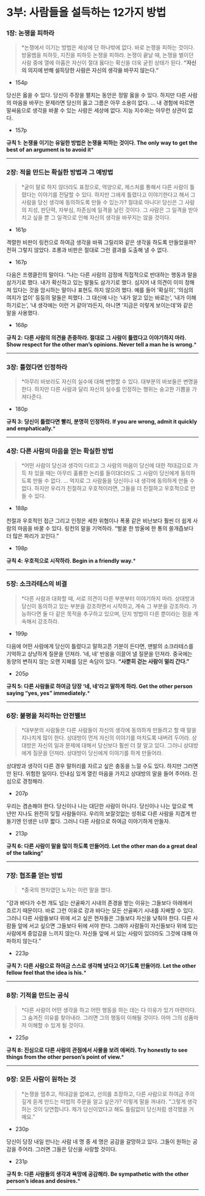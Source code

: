 # 3부: 사람들을 설득하는 12가지 방법

### 1장: 논쟁을 피하라

> *논쟁에서 이기는 방법은 세상에 단 하나밖에 없다. 바로 논쟁을 피하는 것이다. 방울뱀을 피하듯, 지진을 피하듯 논쟁을 피하라. 논쟁이 끝날 때, 논쟁을 벌이던 사람 중에 열에 아홉은 자신이 절대 옳다는 확신을 더욱 굳힌 상태가 된다. **“자신의 의지에 반해 설득당한 사람은 자신의 생각을 바꾸지 않는다.”**
- 154p

당신은 옳을 수 있다. 당신이 주장을 펼치는 동안은 정말 옳을 수 있다. 하지만 다른 사람의 마음을 바꾸는 문제라면 당신의 옳고 그름은 아무 소용이 없다.
…
내 경험에 따르면 말싸움으로 생각을 바꿀 수 있는 사람은 세상에 없다. 지능 지수와는 아무런 상관이 없다.
- 157p

**규칙 1:**
**논쟁을 이기는 유일한 방법은 논쟁을 피하는 것이다.
The only way to get the best of an argument is to avoid it***
> 

---

### 2장: 적을 만드는 확실한 방법과 그 예방법

> *굳이 말로 하지 않더라도 표정으로, 억양으로, 제스처를 통해서 다른 사람이 틀렸다는 이야기를 전달할 수 있다. 하지만 그에게 틀렸다고 이야기한다고 해서 그 사람을 당신 생각에 동의하도록 만들 수 있는가? 절대로 아니다! 당신은 그 사람의 지성, 판단력, 자부심, 자존심에 일격을 날린 것이다. 그 사람은 그 일격을 받아치고 싶을 뿐 그 일격으로 인해 자신의 생각을 바꾸지는 않을 것이다.
- 161p

격렬한 비판이 링컨으로 하여금 생각을 바꿔 그릴리와 같은 생각을 하도록 만들었을까? 전혀 그렇지 않았다. 조롱과 비판은 절대로 그런 결과를 도출해 낼 수 없다.
- 167p

다음은 프랭클린의 말이다. “나는 다른 사람의 감정에 직접적으로 반대하는 행동과 말을 삼가기로 했다. 내가 확신하고 있는 말들도 삼가기로 했다. 심지어 내 의견이 이미 정해져 있다는 것을 암시하는 말이나 표현도 하지 않으려 했다. 예를 들어 ‘확실히’, ‘의심의 여지가 없이’ 등등의 말들은 피했다. 그 대신에 나는 ‘내가 알고 있는 바로는’, ‘내가 이해하기로는’, ‘내 생각에는 이런 거 같아’라든지, 아니면 ‘지금은 이렇게 보이는데’와 같은 말을 사용했다. 
- 168p

**규칙 2:**
**다른 사람의 의견을 존중하라. 절대로 그 사람이 틀렸다고 이야기하지 마라.
Show respect for the other man’s opinions. Never tell a man he is wrong.***
> 

---

### 3장: 틀렸다면 인정하라

> *아무리 바보라도 자신의 실수에 대해 변명할 수 있다. 대부분의 바보들은 변명을 한다. 하지만 다른 사람과 달리 자신의 실수를 인정하는 행위는 숭고한 기쁨을 가져다준다.
- 180p

**규칙 3:**
**당신이 틀렸다면 빨리, 분명히 인정하라.
If you are wrong, admit it quickly and emphatically.***
> 

---

### 4장: 다른 사람의 마음을 얻는 확실한 방법

> *어떤 사람이 당신과 생각이 다르고 그 사람의 마음이 당신에 대한 적대감으로 가득 차 있을 때는 아무리 훌륭한 논리를 들이대더라도 그 사람이 당신에게 동의하도록 만들 수 없다.
…
억지로 그 사람들을 당신이나 내 생각에 동의하게 만들 수 없다. 하지만 우리가 친절하고 우호적이라면, 그들을 더 친절하고 우호적으로 만들 수 있다. 
- 188p

천절과 우호적인 접근 그리고 인정은 세찬 위협이나 폭풍 같은 비난보다 훨씬 더 쉽게 사람의 마음을 바꿀 수 있다. 링컨의 말을 기억하라. “벌꿀 한 방울에 한 통의 쓸개즙보다 더 많은 파리가 꼬인다.”
- 198p

**규칙 4:
우호적으로 시작하라.
Begin in a friendly way.***
> 

---

### 5장: 소크라테스의 비결

> *다른 사람과 대화할 때, 서로 의견이 다른 부분부터 이야기하지 마라. 상대방과 당신이 동의하고 있는 부분을 강조하면서 시작하고, 계속 그 부분을 강조하라. 가능하다면 둘 다 같은 목적을 추구하고 있으며, 단지 방법이 다른 뿐이라는 점을 계속해서 강조하라.
- 199p

다음에 어떤 사람에게 당신이 틀렸다고 말하고픈 기분이 든다면, 맨발의 소크라테스를 기억하고 상냥하게 질문을 던져라. ‘네, 네’ 반응을 이끌어 낼 질문을 던져라. 중국에는 동양의 변하지 않는 오랜 지혜를 담은 속담이 있다. **“사뿐히 걷는 사람이 멀리 간다.”**
- 205p

**규칙 5:
다른 사람들로 하여금 당장 ‘네, 네’라고 말하게 하라.
Get the other person saying “yes, yes” immediately.***
> 

---

### 6장: 불평을 처리하는 안전밸브

> *대부분의 사람들은 다른 사람들이 자신의 생각에 동의하게 만들려고 할 때 말을 지나치게 많이 한다. 상대방이 먼저 자신의 이야기를 마치도록 내버려 두어라. 상대방은 자신의 일과 문제에 대해서 당신보다 훨씬 더 잘 알고 있다. 그러니 상대방에게 질문을 던져라. 상대방이 당신에게 이야기를 하게 만들어라.

상대방과 생각이 다른 경우 말허리를 자르고 싶은 충동을 느낄 수도 있다. 하지만 그러면 안 된다. 위험한 일이다. 인내심 있게 열린 마음을 가지고 상대방의 말을 들어 주어라. 진심으로 경청해라.
- 207p

우리는 겸손해야 한다. 당신이나 나는 대단한 사람이 아니다. 당신이나 나는 앞으로 백 년만 지나도 완전히 잊힐 사람들이다. 우리의 보잘것없는 성취로 다른 사람을 지겹게 만들기엔 인생은 너무 짧다. 그러니 다른 사람으로 하여금 이야기하게 만들자.
- 213p

**규칙 6:
다른 사람이 말을 많이 하도록 만들어라.
Let the other man do a great deal of the talking***
> 

---

### 7장: 협조를 얻는 방법

> *중국의 현자였던 노자는 이런 말을 했다. 

“강과 바다가 수천 개도 넘는 산골짜기 시내의 존경을 받는 이유는 그들보다 아래에서 흐르기 때문이다. 바로 그런 이유로 강과 바다는 모든 산골짜기 시내를 지배할 수 있다. 그러니 다른 사람들보다 위에 서고 싶은 현자들은 그들보다 자신을 낮춰야 한다. 다른 사람들 앞에 서고 싶으면 그들보다 뒤에 서야 한다. 그래야 사람들이 자신들보다 위에 있는 사람에게 중압감을 느끼지 않는다. 자신들 앞에 서 있는 사람이 있더라도 그것에 대해 아파하지 않는다.”
- 223p

**규칙 7:
다른 사람으로 하여금 스스로 생각해 냈다고 여기도록 만들어라.
Let the other fellow feel that the idea is his.***
> 

---

### 8장: 기적을 만드는 공식

> *다른 사람이 어떤 생각을 하고 어떤 행동을 하는 데는 다 이유가 있기 마련이다. 그 숨겨진 이유를 찾아내라. 그러면 그의 행동이 이해될 것이다. 아마 그의 성품마저 이해할 수 있게 될 것이다.
- 225p

**규칙 8:
진심으로 다른 사람의 관점에서 사물을 보려 애써라.
Try honestly to see things from the other person’s point of view.***
> 

---

### 9장: 모든 사람이 원하는 것

> *논쟁을 멈추고, 적대감을 없애고, 선의를 조장하고, 다른 사람으로 하여금 주의 깊게 듣게 만드는 마법의 주문을 알고 싶은가? 이렇게 말을 꺼내라. “그렇게 생각하는 것이 당연합니다. 제가 당신이었다고 해도 틀림없이 당신처럼 생각했을 거예요.”
- 230p

당신이 당장 내일 만나는 사람 네 명 중 세 명은 공감을 갈망하고 있다. 그들이 원하는 공감을 주어라. 그러면 그들은 당신을 사랑할 것이다.
- 231p

**규칙 9:
다른 사람들의 생각과 욕망에 공감해라.
Be sympathetic with the other person’s ideas and desires.***
> 

---